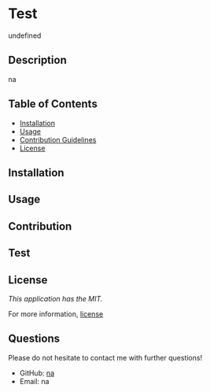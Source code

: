 # Test
undefined
## Description 

na 

## Table of Contents 

* [Installation](#installation)
* [Usage](#usage)
* [Contribution Guidelines](#contribution)
* [License](#license) 

## Installation
## Usage
## Contribution
## Test
## License 

_This application has the MIT._

For more information, [license]()
    
## Questions 

Please do not hesitate to contact me with further questions!
* GitHub: [na](https://github.com/jlusa101) 
* Email: na
